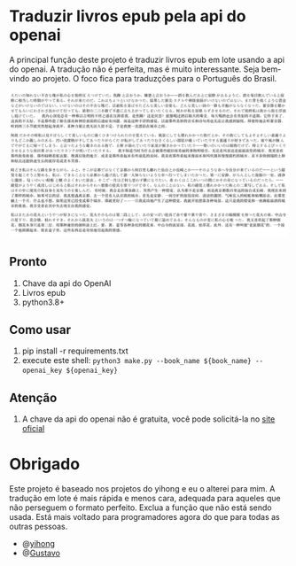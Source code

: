 # Traduzir livros epub pela api do openai

A principal função deste projeto é traduzir livros epub em lote usando a api do openai. A tradução não é perfeita, mas é muito interessante. Seja bem-vindo ao projeto. O foco fica para traduzções para o Português do Brasil.

![image](https://raw.githubusercontent.com/zengzzzzz/zengzzzzz-img/main/tranlate_epub_book_by_openai/readme_pic.jpg)

## Pronto

1. Chave da api do OpenAI
2. Livros epub
3. python3.8+

## Como usar

1. pip install -r requirements.txt
2. execute este shell: `python3 make.py --book_name ${book_name} --openai_key ${openai_key}`

## Atenção

1. A chave da api do openai não é gratuita, você pode solicitá-la no [site oficial](https://platform.openai.com/)

# Obrigado

Este projeto é baseado nos projetos do yihong e eu o alterei para mim. A tradução em lote é mais rápida e menos cara, adequada para aqueles que não perseguem o formato perfeito. Exclua a função que não está sendo usada. Está mais voltado para programadores agora do que para todas as outras pessoas.

- @[yihong](https://github.com/yihong0618)
- @[Gustavo](https://github.com/thecodergus)
